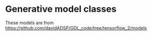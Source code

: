 # Generative model classes

These models are from https://github.com/davidADSP/GDL_code/tree/tensorflow_2/models

